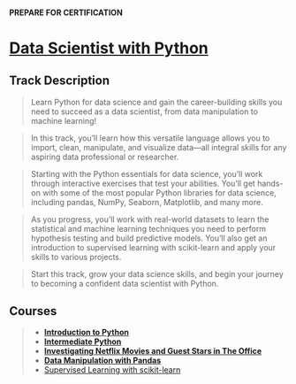 #### PREPARE FOR CERTIFICATION
# [Data Scientist with Python](https://app.datacamp.com/learn/career-tracks/data-scientist-with-python)

## Track Description
> Learn Python for data science and gain the career-building skills you need to succeed as a data scientist, from data manipulation to machine learning!

> In this track, you’ll learn how this versatile language allows you to import, clean, manipulate, and visualize data—all integral skills for any aspiring data professional or researcher.

> Starting with the Python essentials for data science, you’ll work through interactive exercises that test your abilities. You’ll get hands-on with some of the most popular Python libraries for data science, including pandas, NumPy, Seaborn, Matplotlib, and many more.

> As you progress, you’ll work with real-world datasets to learn the statistical and machine learning techniques you need to perform hypothesis testing and build predictive models. You’ll also get an introduction to supervised learning with scikit-learn and apply your skills to various projects.

> Start this track, grow your data science skills, and begin your journey to becoming a confident data scientist with Python.

## Courses
> - **[Introduction to Python](https://app.datacamp.com/learn/courses/intro-to-python-for-data-science)**
> - **[Intermediate Python](https://app.datacamp.com/learn/courses/intermediate-python)**
> - **[Investigating Netflix Movies and Guest Stars in The Office](https://github.com/mohebmaher/Datacamp-Data-Scientist-with-Python-Career-Track/tree/master/03-Investigating-Netflix-Movies-and-Guest-Stars-in-The-Office)**
> - **[Data Manipulation with Pandas](https://github.com/mohebmaher/Datacamp-Data-Scientist-with-Python-Career-Track/tree/master/04-Data-Manipulation-with-Pandas)**
> - [Supervised Learning with scikit-learn](https://github.com/mohebmaher/Datacamp-Data-Scientist-with-Python-Career-Track/tree/master/29-Supervised-Learning-with-scikit-learn)